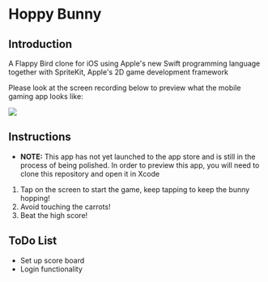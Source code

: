 # Hoppy Bunny

## Introduction

A Flappy Bird clone for iOS using Apple's new Swift programming language together with SpriteKit, Apple's 2D game development framework

Please look at the screen recording below to preview what the mobile gaming app looks like:

![](https://raw.githubusercontent.com/MakeSchool-Tutorials/Hoppy-Bunny-SpriteKit-Swift3-V2/master/Tutorial-Images/finalProject.gif)

## Instructions
- **NOTE:** This app has not yet launched to the app store and is still in the process of being polished. In order to preview this app, you will need to clone this repository and open it in Xcode

1. Tap on the screen to start the game, keep tapping to keep the bunny hopping!
2. Avoid touching the carrots!
3. Beat the high score! 

## ToDo List
- Set up score board
- Login functionality
